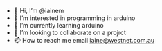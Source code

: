 - 👋 Hi, I’m @iainem
- 👀 I’m interested in programming in arduino
- 🌱 I’m currently learning arduino
- 💞️ I’m looking to collaborate on a projrct
- 📫 How to reach me email iaine@westnet.com.au
<!---
iainem/iainem is a ✨ special ✨ repository because its `README.md` (this file) appears on your GitHub profile.
You can click the Preview link to take a look at your changes.
--->
